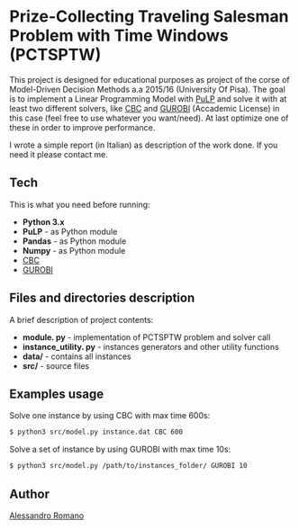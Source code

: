 # Prize-Collecting Traveling Salesman Problem with Time Windows (PCTSPTW)

This project is designed for educational purposes as project of the corse of Model-Driven Decision Methods a.a 2015/16 (University Of Pisa). The goal is to implement a Linear Programming Model with [PuLP] and solve it with at least two different solvers, like [CBC] and [GUROBI] (Accademic License) in this case (feel free to use whatever you want/need). At last  optimize one of these in order to improve performance.

I wrote a simple report (in Italian) as description of the work done. If you need it please contact me.


## Tech
This is what you need before running:

* **Python 3.x**
* **PuLP** - as Python module
* **Pandas** - as Python module
* **Numpy** - as Python module
* [CBC]
* [GUROBI]

## Files and directories description
A brief description of project contents:

* **module. py** - implementation of PCTSPTW problem and solver call
* **instance_utility. py** - instances generators and other utility functions
* **data/** - contains all instances
* **src/** - source files

## Examples usage
Solve one instance by using CBC with max time 600s:

```sh
$ python3 src/model.py instance.dat CBC 600
```
Solve a set of instance by using GUROBI with max time 10s:
```sh
$ python3 src/model.py /path/to/instances_folder/ GUROBI 10
```

## Author
[Alessandro Romano]

[PuLP]:https://pythonhosted.org/PuLP/
[CBC]:https://projects.coin-or.org/Cbc
[GUROBI]:http://gurobi.com/
[Alessandro Romano]:mailto:alessandro.romano@linux.com

